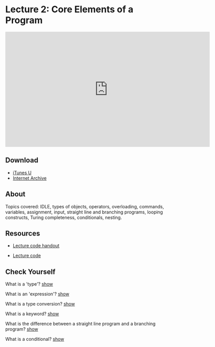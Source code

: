 # Lecture 2: Core Elements of a Program

<iframe width="640" height="360" src="http://www.youtube.com/embed/SLvTCHhu5SE?feature=player_detailpage" frameborder="0" allowfullscreen></iframe>

## Download

- [iTunes U](http://itunes.apple.com/us/itunes-u/lecture-2-core-elements-program/id499270153?i=110101057)
- [Internet Archive](http://www.archive.org/download/MIT6.00SCS11/MIT6_00SCS11_lec02_300k.mp4)

## About

Topics covered: IDLE, types of objects, operators, overloading, commands, variables, assignment, input, straight line and branching programs, looping constructs, Turing completeness, conditionals, nesting.



## Resources

- [Lecture code handout](http://ocw.mit.edu/courses/electrical-engineering-and-computer-science/6-00sc-introduction-to-computer-science-and-programming-spring-2011/unit-1/lecture-2-core-elements-of-a-program/MIT6_00SCS11_lec02.pdf)

- [Lecture code](http://ocw.mit.edu/courses/electrical-engineering-and-computer-science/6-00sc-introduction-to-computer-science-and-programming-spring-2011/unit-1/lecture-2-core-elements-of-a-program/lec02.py)



<script>
function hide(id)
{
    document.getElementById(id).style.display = 'none';
}

function show(id)
{
    document.getElementById(id).style.display = 'block';
}
</script>


## Check Yourself

What is a 'type'? <a href="#" onclick="show('answer-1'); return false;">show</a>

<div id="answer-1" style="display: none;">
Types are classifications of objects, which is what Python, as an OOP language, deals with. They determine how those objects are dealt with (for example, adding two integers results in an integer, two strings results in a concatenated string, and an integer and a string results in an error).
</div>

What is an 'expression'? <a href="#" onclick="show('answer-2'); return false;">show</a>

<div id="answer-2" style="display: none;">
An expression is composed of objects (or operands) and operators, and can be interpreted into a value.
</div>

What is a type conversion? <a href="#" onclick="show('answer-3'); return false;">show</a>

<div id="answer-3" style="display: none;">
A type conversion turns one type of object into another. For example, applying str to the integer 3 results in the string '3'.
</div>

What is a keyword? <a href="#" onclick="show('answer-4'); return false;">show</a>

<div id="answer-4" style="display: none;">
Keywords are words that have special meanings within a language. Many editors will display them in special colors. These words cannot be used as variables.
</div>

What is the difference between a straight line program and a branching program? <a href="#" onclick="show('answer-5'); return false;">show</a>

<div id="answer-5" style="display: none;">
A straight line program simply goes through and carries out each step. A branching program will do different things depending on conditions set within the program.
</div>

What is a conditional? <a href="#" onclick="show('answer-6'); return false;">show</a>

<div id="answer-6" style="display: none;">
A conditional statement starts with an if statement, and can also include elif and else statements.
</div>
